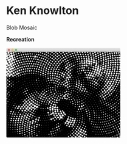 # Ken Knowlton

Blob Mosaic

**Recreation**

<img src="../images/rtp_4_knowlton_recreation.png" width="300" />